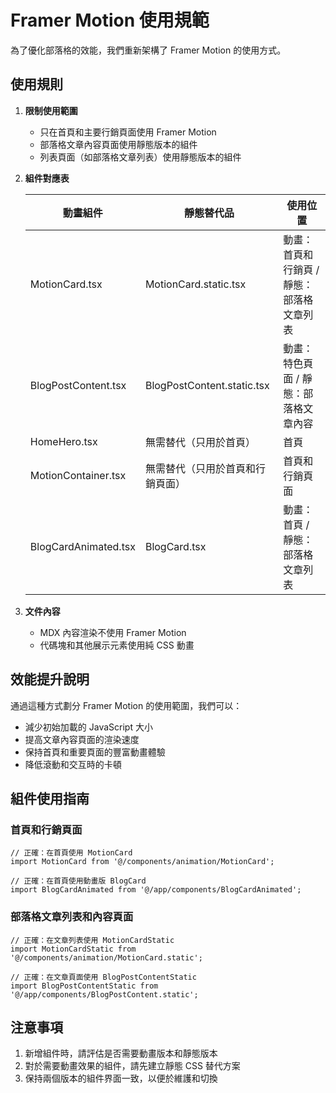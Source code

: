 # Framer Motion 使用規範

為了優化部落格的效能，我們重新架構了 Framer Motion 的使用方式。

## 使用規則

1. **限制使用範圍**
   - 只在首頁和主要行銷頁面使用 Framer Motion
   - 部落格文章內容頁面使用靜態版本的組件
   - 列表頁面（如部落格文章列表）使用靜態版本的組件

2. **組件對應表**

   | 動畫組件 | 靜態替代品 | 使用位置 |
   |---------|-----------|---------|
   | MotionCard.tsx | MotionCard.static.tsx | 動畫：首頁和行銷頁 / 靜態：部落格文章列表 |
   | BlogPostContent.tsx | BlogPostContent.static.tsx | 動畫：特色頁面 / 靜態：部落格文章內容 |
   | HomeHero.tsx | 無需替代（只用於首頁） | 首頁 |
   | MotionContainer.tsx | 無需替代（只用於首頁和行銷頁面） | 首頁和行銷頁面 |
   | BlogCardAnimated.tsx | BlogCard.tsx | 動畫：首頁 / 靜態：部落格文章列表 |

3. **文件內容**
   - MDX 內容渲染不使用 Framer Motion
   - 代碼塊和其他展示元素使用純 CSS 動畫

## 效能提升說明

通過這種方式劃分 Framer Motion 的使用範圍，我們可以：

- 減少初始加載的 JavaScript 大小
- 提高文章內容頁面的渲染速度
- 保持首頁和重要頁面的豐富動畫體驗
- 降低滾動和交互時的卡頓

## 組件使用指南

### 首頁和行銷頁面

```tsx
// 正確：在首頁使用 MotionCard
import MotionCard from '@/components/animation/MotionCard';

// 正確：在首頁使用動畫版 BlogCard
import BlogCardAnimated from '@/app/components/BlogCardAnimated';
```

### 部落格文章列表和內容頁面

```tsx
// 正確：在文章列表使用 MotionCardStatic
import MotionCardStatic from '@/components/animation/MotionCard.static';

// 正確：在文章頁面使用 BlogPostContentStatic
import BlogPostContentStatic from '@/app/components/BlogPostContent.static';
```

## 注意事項

1. 新增組件時，請評估是否需要動畫版本和靜態版本
2. 對於需要動畫效果的組件，請先建立靜態 CSS 替代方案
3. 保持兩個版本的組件界面一致，以便於維護和切換
